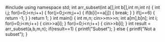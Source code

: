 #include<iostream>
using namespace std;
int arr_subset(int a[],int b[],int m,int n)
{
	int i,j;
	for(i=0;i<n;i++)
	{
		for(j=0;j<m;j++)
		{
			if(b[i]==a[j])
			{
				break;
			}
		}
		if(j==6)
		{
			return -1;
		}
	}
	return 1;
}
int main()
{
	int m,n;
	cin>>m>>n;
	int a[m],b[n];
	int i;
	for(i=0;i<m;i++)
	{
		cin>>a[i];
	}
	for(i=0;i<n;i++)
	{
		cin>>b[i];
	}
	int result = arr_subset(a,b,m,n);
	if(result==1)
	{
		printf("Subset");
	}
	else
	{
		printf("Not a subset");
	}
